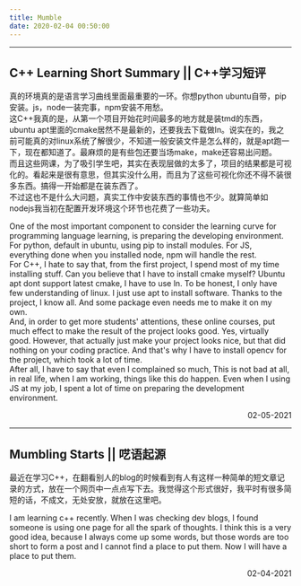 ```yaml
---
title: Mumble
date: 2020-02-04 00:50:00
---
```



---

## C++ Learning Short Summary || C++学习短评

真的环境真的是语言学习曲线里面最重要的一环。你想python ubuntu自带，pip安装。js，node一装完事，npm安装不用愁。  
这C++我真的是，从第一个项目开始花时间最多的地方就是装tmd的东西，ubuntu apt里面的cmake居然不是最新的，还要我去下载做ln。说实在的，我之前可能真的对linux系统了解很少，不知道一般安装文件是怎么样的，就是apt跑一下，现在都知道了。最麻烦的是有些包还要当场make，make还容易出问题。  
而且这些网课，为了吸引学生吧，其实在表现层做的太多了，项目的结果都是可视化的。看起来是很有意思，但其实没什么用，而且为了这些可视化你还不得不装很多东西。搞得一开始都是在装东西了。  
不过这也不是什么大问题，真实工作中安装东西的事情也不少。就算简单如nodejs我当初在配置开发环境这个环节也花费了一些功夫。

One of the most important component to consider the learning curve for programming language learning, is preparing the developing environment. For python, default in ubuntu, using pip to install modules. For JS, everything done when you installed node, npm will handle the rest.  
For C++, I hate to say that, from the first project, I spend most of my time installing stuff. Can you believe that I have to install cmake myself? Ubuntu apt dont support latest cmake, I have to use ln. To be honest, I only have few understanding of linux. I just use apt to install software. Thanks to the project, I know all. And some package even needs me to make it on my own.  
And, in order to get more students' attentions, these online courses, put much effect to make the result of the project looks good. Yes, virtually good. However, that actually just make your project looks nice, but that did nothing on your coding practice. And that's why I have to install opencv for the project, which took a lot of time.  
After all, I have to say that even I complained so much, This is not bad at all, in real life, when I am working, things like this do happen. Even when I using JS at my job, I spent a lot of time on preparing the development environment.

<div style="text-align: right">02-05-2021</div>

---

## Mumbling Starts || 呓语起源 

最近在学习C++，在翻看别人的blog的时候看到有人有这样一种简单的短文章记录的方式，放在一个网页中一点点写下去。我觉得这个形式很好，我平时有很多简短的话，不成文，无处安放，就放在这里吧。

I am learning c++ recently. When I was checking dev blogs, I found someone is using one page for all the spark of thoughts. I think this is a very good idea, because I always come up some words, but those words are too short to form a post and I cannot find a place to put them. Now I will have a place to put them.

<div style="text-align: right">02-04-2021</div>